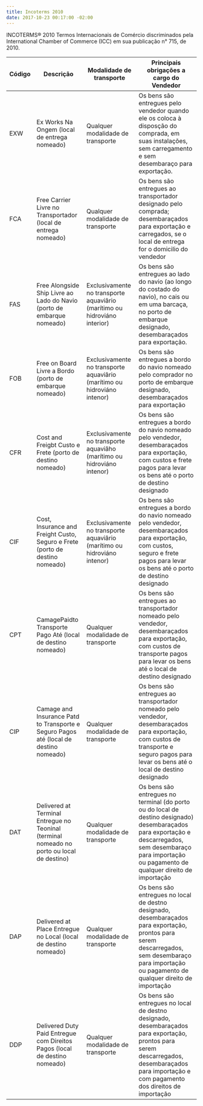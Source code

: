 ```yaml
---
title: Incoterms 2010
date: 2017-10-23 00:17:00 -02:00
---
```


INCOTERMS® 2010
Termos Internacionais de Comércio discriminados pela International Chamber of Commerce (ICC) em sua publicação n° 715, de 2010.

| Código | Descrição | Modalidade de transporte | Principais obrigações a cargo do Vendedor |
| ------- | ------- | ------- | ------- |
| EXW | Ex Works Na Ongem (local de entrega nomeado) | Qualquer modalidade de transporte | Os bens são entregues pelo vendedor quando ele os coloca à disposção do comprada, em suas instalações, sem carregamento e sem desembaraço para exportação. |
| FCA | Free Carrier Livre no Transportador (local de entrega nomeado) | Qualquer modalidade de transporte | Os bens são entregues ao transportador designado pelo comprada; desembaraçados para exportação e carregados, se o local de entrega for o domicilio do vendedor |
| FAS | Free Alongside Ship Livre ao Lado do Navio (porto de embarque nomeado) | Exclusivamente no transporte aquaviârio (marítimo ou hidroviáno interior) | Os bens são entregues ao lado do navio (ao longo do costado do navio), no cais ou em uma barcaça, no porto de embarque designado, desembaraçados para exportação. |
| FOB | Free on Board Livre a Bordo (porto de embarque nomeado) | Exclusivamente no transporte aquaviârio (marítimo ou hidroviáno intenor) | Os bens são entregues a bordo do navio nomeado pelo comprador no porto de embarque designado, desembaraçados para exportação |
| CFR | Cost and Freigbt Custo e Frete (porto de destino nomeado) | Exclusivamente no transporte aquaviâho (marítimo ou hidroviáno intenor) | Os bens são entregues a bordo do navio nomeado pelo vendedor, desembaraçados para exportação, com custos e frete pagos para levar os bens até o porto de destino designado |
| CIF | Cost, Insurance and Freight Custo, Seguro e Frete (porto de destino nomeado) | Exclusivamente no transporte aquaviârio (marítimo ou hidroviáno intenor) | Os bens são entregues a bordo do navio nomeado pelo vendedor, desembaraçados para exportação, com custos, seguro e frete pagos para levar os bens até o porto de destino designado |
| CPT | CamagePaidto Transporte Pago Até (local de destino nomeado) | Qualquer modalidade de transporte | Os bens são entregues ao transportador nomeado pelo vendedor, desembaraçados para exportação, com custos de transporte pagos para levar os bens até o local de destino designado |
| CIP | Camage and Insurance Patd to Transporte e Seguro Pagos até (local de destino nomeado) | Qualquer modalidade de transporte | Os bens são entregues ao transportador nomeado pelo vendedor, desembaraçados para exportação, com custos de transporte e seguro pagos para levar os bens até o local de destino designado |
| DAT | Delivered at Terminal Entregue no Teoninal (terminal nomeado no porto ou local de destino) | Qualquer modalidade de transporte | Os bens são entregues no terminal (do porto ou do local de destino designado) desembaraçados para exportação e descarregados, sem desembaraço para importação ou pagamento de qualquer direito de importação |
| DAP | Delivered at Place Entregue no Local (local de destino nomeado) | Qualquer modalidade de transporte | Os bens são entregues no local de destno designado, desembaraçados para exportação, prontos para serem descarregados, sem desembaraço para importação ou pagamento de qualquer direito de importação |
| DDP | Delivered Duty Paid Entregue com Direitos Pagos (local de destino nomeado) | Qualquer modalidade de transporte | Os bens são entregues no local de destno designado, desembaraçados para exportação, prontos para serem descarregados, desembaraçados para importação e com pagamento dos direitos de importação |